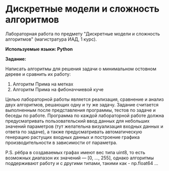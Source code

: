 # Дискретные модели и сложность алгоритмов
Лабораторная работа по предмету "Дискретные модели и сложность алгоритмов" (магистратура ИАД, 1 курс).

**Используемые языки: Python**

**Задание:** 

Написать алгоритмы для решения задачи о минимальном остовном дереве и сравнить их работу:
1) Алгоритм Прима на метках
2) Алгоритм Прима на фибоначчиевой куче

Целью лабораторной работы является реализация, сравнение и анализ двух алгоритмов, решающих одну и ту же задачу. Задание считается выполненным после представления программы, тестов по задаче и беседы по работе. Программа по каждой лабораторной работе должна предусматривать пользовательский ввод данных для небольших значений параметров (тут желательна визуализация входных данных и ответа по задаче), а также предусматривать автоматическую генерацию растущих входных данных и построение графика производительности в зависимости от параметра.

P.S. рёбра в создаваемых графах имеют вес типа uint8, то есть возможных диапазон их значений — [0, ..., 255], однако алгоритмы поддерживают работу и с другими типами, такими как - np.float64 ...
